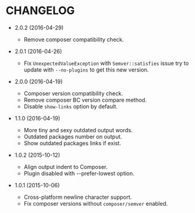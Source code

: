 # CHANGELOG

* 2.0.2 (2016-04-29)

  * Remove composer compatibility check.

* 2.0.1 (2016-04-26)

  * Fix `UnexpectedValueException` with `Semver::satisfies` issue
 try to update with `--no-plugins` to get this new version.

* 2.0.0 (2016-04-19)

  * Composer version compatibility check.
  * Remove composer BC version compare method.
  * Disable `show-links` option by default.

* 1.1.0 (2016-04-19)

  * More tiny and sexy outdated output words.
  * Outdated packages number on output.
  * Show outdated packages links if exist.

* 1.0.2 (2015-10-12)

  * Align output indent to Composer.
  * Plugin disabled with --prefer-lowest option.

* 1.0.1 (2015-10-06)

  * Cross-platform newline character support.
  * Fix composer versions without `composer/semver` enabled.
